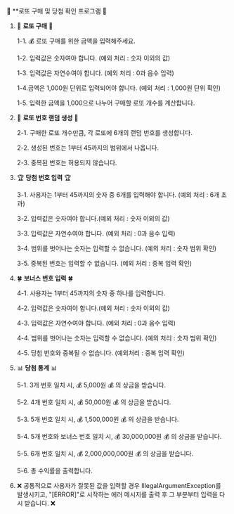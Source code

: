 🌟 **로또 구매 및 당첨 확인 프로그램 🌟

1. 🎫 **로또 구매** 🎫

   1-1. 💰 로또 구매를 위한 금액을 입력해주세요.

   1-2. 입력값은 숫자여야 합니다. (예외 처리 : 숫자 이외의 값)

   1-3. 입력값은 자연수여야 합니다. (예외 처리 : 0과 음수 입력)

   1-4.금액은 1,000원 단위로 입력되어야 합니다. (예외 처리 : 1,000원 단위 확인)

   1-5. 입력한 금액을 1,000으로 나누어 구매할 로또 개수를 계산합니다.


2. 🎰 **로또 번호 랜덤 생성** 🎰

   2-1. 구매한 로또 개수만큼, 각 로또에 6개의 랜덤 번호를 생성합니다.

   2-2. 생성된 번호는 1부터 45까지의 범위에서 나옵니다.

   2-3. 중복된 번호는 허용되지 않습니다.


3. 🏆 **당첨 번호 입력** 🏆

   3-1. 사용자는 1부터 45까지의 숫자 중 6개를 입력해야 합니다. (예외 처리 : 6개 초과)

   3-2. 입력값은 숫자여야 합니다.(예외 처리 : 숫자 이외의 값)

   3-3. 입력값은 자연수여야 합니다. (예외 처리 : 0과 음수 입력)

   3-4. 범위를 벗어나는 숫자는 입력할 수 없습니다. (예외 처리 : 숫자 범위 확인)

   3-5. 중복된 번호는 입력할 수 없습니다. (예외 처리 : 중복 입력 확인)


4. 🍀 **보너스 번호 입력** 🍀

   4-1. 사용자는 1부터 45까지의 숫자 중 하나를 입력합니다.

   4-2. 입력값은 숫자여야 합니다.(예외 처리 : 숫자 이외의 값)

   4-3. 입력값은 자연수여야 합니다. (예외 처리 : 0과 음수 입력)

   4-4. 범위를 벗어나는 숫자는 입력할 수 없습니다. (예외 처리 : 숫자 범위 확인)

   4-5. 당첨 번호와 중복될 수 없습니다. (예외처리 : 중복 입력 확인)


5. 📊 **당첨 통계** 📊

   5-1. 3개 번호 일치 시, 💰 5,000원 💰 의 상금을 받습니다.

   5-2. 4개 번호 일치 시, 💰 50,000원 💰 의 상금을 받습니다.

   5-3. 5개 번호 일치 시, 💰 1,500,000원 💰 의 상금을 받습니다.

   5-4. 5개 번호와 보너스 번호 일치 시, 💰 30,000,000원 💰 의 상금을 받습니다.

   5-5. 6개 번호 일치 시, 💰 2,000,000,000원 💰 의 상금을 받습니다.

   5-6. 총 수익률을 출력합니다.


6. ❌ 공통적으로 사용자가 잘못된 값을 입력할 경우 IllegalArgumentException를 발생시키고, "[ERROR]"로 시작하는 에러 메시지를 출력 후 그 부분부터 입력을 다시 받습니다. ❌